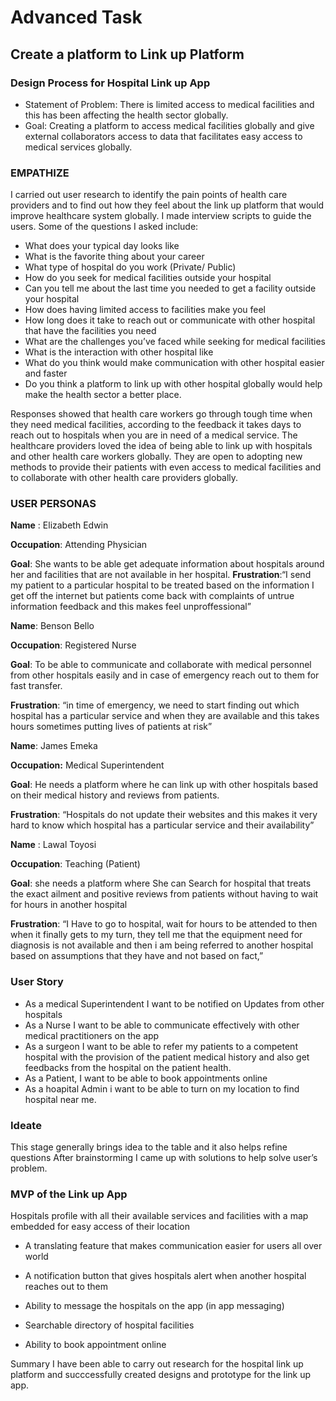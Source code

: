  # Advanced Task
## Create a platform to Link up Platform
### Design Process for Hospital Link up App
* Statement of Problem: There is limited access to medical facilities and this has been affecting the health sector globally.
* Goal: Creating a platform to access medical facilities globally and give external collaborators access to data that facilitates easy access to medical services globally.

### EMPATHIZE
I carried out user research to identify the pain points of health care providers and to find out how they feel about the link up platform that would improve healthcare system globally. I made interview scripts to guide the users. Some of the questions I asked include:
* What does your typical day looks like
* What is the favorite thing about your career 
* What type of hospital do you work (Private/ Public)
* How do you seek for medical facilities outside your hospital
* Can you tell me about the last time you needed to get a facility outside your hospital
* How does having limited access to facilities make you feel
* How long does it take to reach out or communicate with other hospital that have the facilities you need
* What are the challenges you’ve faced while seeking for medical facilities 
* What is the interaction with other hospital like
* What do you think would make communication with other hospital easier and faster
* Do you think a platform to link up with other hospital globally would help make the health sector a better place.

Responses showed that health care workers go through tough time when they need medical facilities, according to the feedback it takes days to reach out to hospitals when you are in need of a medical service. The healthcare providers loved the idea of being able to link up with hospitals and other health care workers globally. They are open to adopting new methods to provide their patients with even access to medical facilities and to collaborate with other health care providers globally.
### USER PERSONAS
**Name** : Elizabeth Edwin

**Occupation**: Attending Physician

**Goal**: She wants to be able get adequate information about hospitals around her and facilities that are not available in her hospital.
**Frustration**:“I send my patient to a particular hospital to be treated based on the information I get off the internet but patients come back with complaints of untrue information feedback and this makes feel unproffessional”

**Name**: Benson Bello

**Occupation**:  Registered Nurse

**Goal**:  To be able to communicate and collaborate with medical personnel from other hospitals easily and in case of emergency reach out to them for fast transfer.

**Frustration**: “in time of emergency, we need to start finding out which hospital has a particular service and when they are available and this takes hours sometimes putting lives of patients at risk”

**Name**: James Emeka

**Occupation:** Medical Superintendent

**Goal**: He needs a platform where he can link up with other hospitals based on their medical history and reviews from patients.

**Frustration**: “Hospitals do not update their websites and this makes it very hard to know which hospital has a particular service and their availability”

**Name** : Lawal Toyosi

**Occupation**: Teaching (Patient)

**Goal**: she  needs a platform where She can Search for hospital that treats the exact ailment and positive reviews from patients without having to wait for hours in another hospital

**Frustration**: “I Have to go to hospital, wait for hours to be attended to then when it finally gets to my turn, they tell me that the equipment need for diagnosis is not available and then i am being referred to another hospital based on assumptions that they have and not based on fact,”

### User Story
* As a medical Superintendent I want to be notified on Updates from other hospitals
* As a Nurse I want to be able to communicate effectively with other medical practitioners on the app
* As a surgeon I want to be able to refer my patients to a competent hospital with the provision of the patient medical history and also get feedbacks from the hospital on the patient health.
* As a Patient, I want to be able to book appointments online
*  As a hoapital Admin i want to be able to turn on my location to find hospital near me.
### Ideate
This stage generally brings idea to the table and it also helps refine questions
After brainstorming I came up with solutions to help solve user’s problem.
### MVP of the Link up App
Hospitals profile with all their available services and facilities with a map embedded for easy access of their location 

* A translating feature that makes communication easier for users all over world

* A notification button that gives hospitals alert when another hospital reaches out to them

* Ability to message the hospitals on the app (in app messaging)

* Searchable directory of hospital facilities 

* Ability to book appointment online

Summary
I have been able to carry out research for the hospital link up platform and succcessfully created designs and prototype for the link up app.